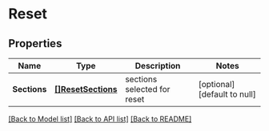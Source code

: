 # Reset

## Properties
Name | Type | Description | Notes
------------ | ------------- | ------------- | -------------
**Sections** | [**[]ResetSections**](reset_sections.md) | sections selected for reset | [optional] [default to null]

[[Back to Model list]](../README.md#documentation-for-models) [[Back to API list]](../README.md#documentation-for-api-endpoints) [[Back to README]](../README.md)


